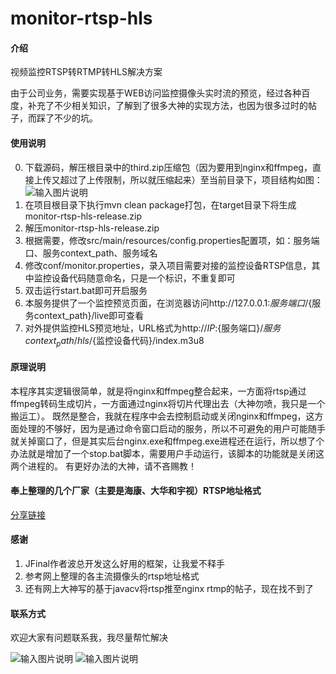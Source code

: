 # monitor-rtsp-hls

#### 介绍
视频监控RTSP转RTMP转HLS解决方案

由于公司业务，需要实现基于WEB访问监控摄像头实时流的预览，经过各种百度，补充了不少相关知识，了解到了很多大神的实现方法，也因为很多过时的帖子，而踩了不少的坑。

#### 使用说明

0.  下载源码，解压根目录中的third.zip压缩包（因为要用到nginx和ffmpeg，直接上传又超过了上传限制，所以就压缩起来）至当前目录下，项目结构如图：
![输入图片说明](https://images.gitee.com/uploads/images/2021/0121/114923_dd14c528_107658.png "微信图片_20210121114904.png")
1.  在项目根目录下执行mvn clean package打包，在target目录下将生成monitor-rtsp-hls-release.zip
2.  解压monitor-rtsp-hls-release.zip
3.  根据需要，修改src/main/resources/config.properties配置项，如：服务端口、服务context_path、服务域名
4.  修改conf/monitor.properties，录入项目需要对接的监控设备RTSP信息，其中监控设备代码随意命名，只是一个标识，不重复即可
5.  双击运行start.bat即可开启服务
6.  本服务提供了一个监控预览页面，在浏览器访问http://127.0.0.1:${服务端口}/${服务context_path}/live即可查看
7.  对外提供监控HLS预览地址，URL格式为http://${IP}:${服务端口}/${服务context_path}/hls/${监控设备代码}/index.m3u8

#### 原理说明

本程序其实逻辑很简单，就是将nginx和ffmpeg整合起来，一方面将rtsp通过ffmpeg转码生成切片，一方面通过nginx将切片代理出去（大神勿喷，我只是一个搬运工）。
既然是整合，我就在程序中会去控制启动或关闭nginx和ffmpeg，这方面处理的不够好，因为是通过命令窗口启动的服务，所以不可避免的用户可能随手就关掉窗口了，但是其实后台nginx.exe和ffmpeg.exe进程还在运行，所以想了个办法就是增加了一个stop.bat脚本，需要用户手动运行，该脚本的功能就是关闭这两个进程的。
有更好办法的大神，请不吝赐教！

#### 奉上整理的几个厂家（主要是海康、大华和宇视）RTSP地址格式

[分享链接](https://mubu.com/doc/4IvOBWbQq-P)

#### 感谢

1.  JFinal作者波总开发这么好用的框架，让我爱不释手
2.  参考网上整理的各主流摄像头的rtsp地址格式
3.  还有网上大神写的基于javacv将rtsp推至nginx rtmp的帖子，现在找不到了

#### 联系方式

欢迎大家有问题联系我，我尽量帮忙解决

![输入图片说明](https://images.gitee.com/uploads/images/2020/0624/185443_1bbd3352_107658.jpeg "微信图片_20200624185319.jpg")
![输入图片说明](https://images.gitee.com/uploads/images/2021/0121/115310_b9e37680_107658.png "微信图片_20210121115127.png")